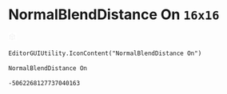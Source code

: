 # NormalBlendDistance On `16x16`
<img src="/img/NormalBlendDistance%20On.png" width=16 height=16>

``` CSharp
EditorGUIUtility.IconContent("NormalBlendDistance On")
```
```
NormalBlendDistance On
```
```
-5062268127737040163
```

